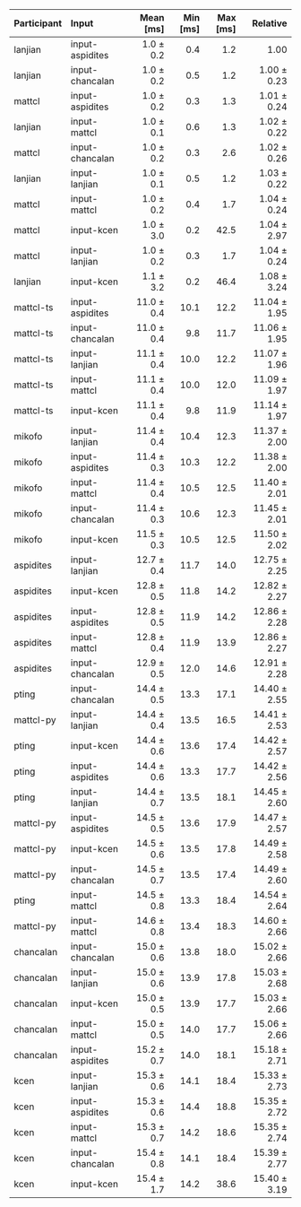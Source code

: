 | Participant | Input | Mean [ms] | Min [ms] | Max [ms] | Relative |
|:---|:---|---:|---:|---:|---:|
| lanjian | input-aspidites | 1.0 ± 0.2 | 0.4 | 1.2 | 1.00 |
| lanjian | input-chancalan | 1.0 ± 0.2 | 0.5 | 1.2 | 1.00 ± 0.23 |
| mattcl | input-aspidites | 1.0 ± 0.2 | 0.3 | 1.3 | 1.01 ± 0.24 |
| lanjian | input-mattcl | 1.0 ± 0.1 | 0.6 | 1.3 | 1.02 ± 0.22 |
| mattcl | input-chancalan | 1.0 ± 0.2 | 0.3 | 2.6 | 1.02 ± 0.26 |
| lanjian | input-lanjian | 1.0 ± 0.1 | 0.5 | 1.2 | 1.03 ± 0.22 |
| mattcl | input-mattcl | 1.0 ± 0.2 | 0.4 | 1.7 | 1.04 ± 0.24 |
| mattcl | input-kcen | 1.0 ± 3.0 | 0.2 | 42.5 | 1.04 ± 2.97 |
| mattcl | input-lanjian | 1.0 ± 0.2 | 0.3 | 1.7 | 1.04 ± 0.24 |
| lanjian | input-kcen | 1.1 ± 3.2 | 0.2 | 46.4 | 1.08 ± 3.24 |
| mattcl-ts | input-aspidites | 11.0 ± 0.4 | 10.1 | 12.2 | 11.04 ± 1.95 |
| mattcl-ts | input-chancalan | 11.0 ± 0.4 | 9.8 | 11.7 | 11.06 ± 1.95 |
| mattcl-ts | input-lanjian | 11.1 ± 0.4 | 10.0 | 12.2 | 11.07 ± 1.96 |
| mattcl-ts | input-mattcl | 11.1 ± 0.4 | 10.0 | 12.0 | 11.09 ± 1.97 |
| mattcl-ts | input-kcen | 11.1 ± 0.4 | 9.8 | 11.9 | 11.14 ± 1.97 |
| mikofo | input-lanjian | 11.4 ± 0.4 | 10.4 | 12.3 | 11.37 ± 2.00 |
| mikofo | input-aspidites | 11.4 ± 0.3 | 10.3 | 12.2 | 11.38 ± 2.00 |
| mikofo | input-mattcl | 11.4 ± 0.4 | 10.5 | 12.5 | 11.40 ± 2.01 |
| mikofo | input-chancalan | 11.4 ± 0.3 | 10.6 | 12.3 | 11.45 ± 2.01 |
| mikofo | input-kcen | 11.5 ± 0.3 | 10.5 | 12.5 | 11.50 ± 2.02 |
| aspidites | input-lanjian | 12.7 ± 0.4 | 11.7 | 14.0 | 12.75 ± 2.25 |
| aspidites | input-kcen | 12.8 ± 0.5 | 11.8 | 14.2 | 12.82 ± 2.27 |
| aspidites | input-aspidites | 12.8 ± 0.5 | 11.9 | 14.2 | 12.86 ± 2.28 |
| aspidites | input-mattcl | 12.8 ± 0.4 | 11.9 | 13.9 | 12.86 ± 2.27 |
| aspidites | input-chancalan | 12.9 ± 0.5 | 12.0 | 14.6 | 12.91 ± 2.28 |
| pting | input-chancalan | 14.4 ± 0.5 | 13.3 | 17.1 | 14.40 ± 2.55 |
| mattcl-py | input-lanjian | 14.4 ± 0.4 | 13.5 | 16.5 | 14.41 ± 2.53 |
| pting | input-kcen | 14.4 ± 0.6 | 13.6 | 17.4 | 14.42 ± 2.57 |
| pting | input-aspidites | 14.4 ± 0.6 | 13.3 | 17.7 | 14.42 ± 2.56 |
| pting | input-lanjian | 14.4 ± 0.7 | 13.5 | 18.1 | 14.45 ± 2.60 |
| mattcl-py | input-aspidites | 14.5 ± 0.5 | 13.6 | 17.9 | 14.47 ± 2.57 |
| mattcl-py | input-kcen | 14.5 ± 0.6 | 13.5 | 17.8 | 14.49 ± 2.58 |
| mattcl-py | input-chancalan | 14.5 ± 0.7 | 13.5 | 17.4 | 14.49 ± 2.60 |
| pting | input-mattcl | 14.5 ± 0.8 | 13.3 | 18.4 | 14.54 ± 2.64 |
| mattcl-py | input-mattcl | 14.6 ± 0.8 | 13.4 | 18.3 | 14.60 ± 2.66 |
| chancalan | input-chancalan | 15.0 ± 0.6 | 13.8 | 18.0 | 15.02 ± 2.66 |
| chancalan | input-lanjian | 15.0 ± 0.6 | 13.9 | 17.8 | 15.03 ± 2.68 |
| chancalan | input-kcen | 15.0 ± 0.5 | 13.9 | 17.7 | 15.03 ± 2.66 |
| chancalan | input-mattcl | 15.0 ± 0.5 | 14.0 | 17.7 | 15.06 ± 2.66 |
| chancalan | input-aspidites | 15.2 ± 0.7 | 14.0 | 18.1 | 15.18 ± 2.71 |
| kcen | input-lanjian | 15.3 ± 0.6 | 14.1 | 18.4 | 15.33 ± 2.73 |
| kcen | input-aspidites | 15.3 ± 0.6 | 14.4 | 18.8 | 15.35 ± 2.72 |
| kcen | input-mattcl | 15.3 ± 0.7 | 14.2 | 18.6 | 15.35 ± 2.74 |
| kcen | input-chancalan | 15.4 ± 0.8 | 14.1 | 18.4 | 15.39 ± 2.77 |
| kcen | input-kcen | 15.4 ± 1.7 | 14.2 | 38.6 | 15.40 ± 3.19 |
